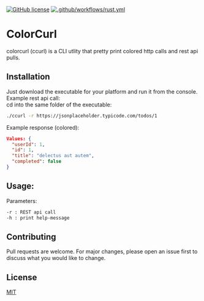 [![GitHub license](https://img.shields.io/github/license/Naereen/StrapDown.js.svg)](https://github.com/Naereen/StrapDown.js/blob/master/LICENSE)
[![.github/workflows/rust.yml](https://github.com/OmarAouini/colorcurl/actions/workflows/rust.yml/badge.svg?branch=main)](https://github.com/OmarAouini/colorcurl/actions/workflows/rust.yml)
<br>

# ColorCurl

colorcurl (ccurl) is a CLI utlity that pretty print colored http calls and rest api pulls.

## Installation

Just download the executable for your platform and run it from the console.
Example rest api call:<br>
cd into the same folder of the executable:
```bash
./ccurl -r https://jsonplaceholder.typicode.com/todos/1
```
Example response (colored):

```json
Values: {
  "userId": 1,
  "id": 1,
  "title": "delectus aut autem",
  "completed": false
}
```

## Usage:
Parameters:

```bash
-r : REST api call
-h : print help-message

```

## Contributing
Pull requests are welcome. For major changes, please open an issue first to discuss what you would like to change.

## License
[MIT](https://choosealicense.com/licenses/mit/)
